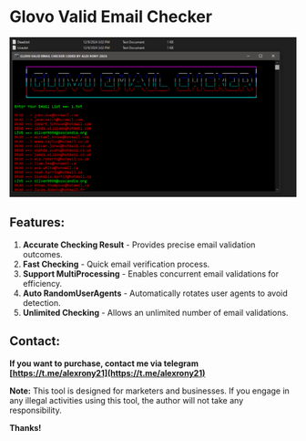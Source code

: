 # Glovo Valid Email Checker

![image](https://raw.githubusercontent.com/alexrony21/Glovo-Valid-Email-Checker/refs/heads/main/Glovo_Valid_Email_Checker.png)

## Features:
1. **Accurate Checking Result** - Provides precise email validation outcomes.
2. **Fast Checking** - Quick email verification process.
3. **Support MultiProcessing** - Enables concurrent email validations for efficiency.
4. **Auto RandomUserAgents** - Automatically rotates user agents to avoid detection.
5. **Unlimited Checking** - Allows an unlimited number of email validations.

## Contact:
**If you want to purchase, contact me via telegram [https://t.me/alexrony21](https://t.me/alexrony21)**

**Note:** This tool is designed for marketers and businesses. If you engage in any illegal activities using this tool, the author will not take any responsibility.

**Thanks!**
